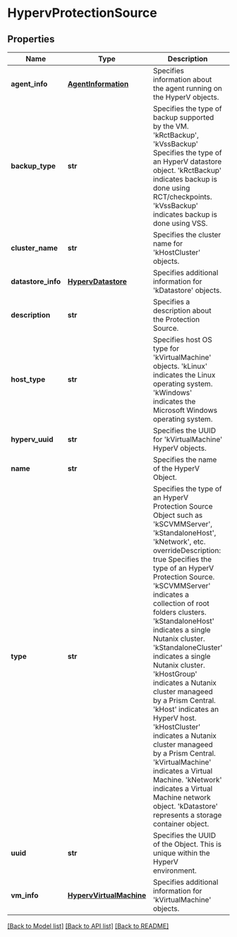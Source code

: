 # HypervProtectionSource

## Properties
Name | Type | Description | Notes
------------ | ------------- | ------------- | -------------
**agent_info** | [**AgentInformation**](AgentInformation.md) | Specifies information about the agent running on the HyperV objects. | [optional] 
**backup_type** | **str** | Specifies the type of backup supported by the VM. &#39;kRctBackup&#39;, &#39;kVssBackup&#39; Specifies the type of an HyperV datastore object. &#39;kRctBackup&#39; indicates backup is done using RCT/checkpoints. &#39;kVssBackup&#39; indicates backup is done using VSS. | [optional] 
**cluster_name** | **str** | Specifies the cluster name for &#39;kHostCluster&#39; objects. | [optional] 
**datastore_info** | [**HypervDatastore**](HypervDatastore.md) | Specifies additional information for &#39;kDatastore&#39; objects. | [optional] 
**description** | **str** | Specifies a description about the Protection Source. | [optional] 
**host_type** | **str** | Specifies host OS type for &#39;kVirtualMachine&#39; objects. &#39;kLinux&#39; indicates the Linux operating system. &#39;kWindows&#39; indicates the Microsoft Windows operating system. | [optional] 
**hyperv_uuid** | **str** | Specifies the UUID for &#39;kVirtualMachine&#39; HyperV objects. | [optional] 
**name** | **str** | Specifies the name of the HyperV Object. | [optional] 
**type** | **str** | Specifies the type of an HyperV Protection Source Object such as &#39;kSCVMMServer&#39;, &#39;kStandaloneHost&#39;, &#39;kNetwork&#39;, etc. overrideDescription: true Specifies the type of an HyperV Protection Source. &#39;kSCVMMServer&#39; indicates a collection of root folders clusters. &#39;kStandaloneHost&#39; indicates a single Nutanix cluster. &#39;kStandaloneCluster&#39; indicates a single Nutanix cluster. &#39;kHostGroup&#39; indicates a Nutanix cluster manageed by a Prism Central. &#39;kHost&#39; indicates an HyperV host. &#39;kHostCluster&#39; indicates a Nutanix cluster manageed by a Prism Central. &#39;kVirtualMachine&#39; indicates a Virtual Machine. &#39;kNetwork&#39; indicates a Virtual Machine network object. &#39;kDatastore&#39; represents a storage container object. | [optional] 
**uuid** | **str** | Specifies the UUID of the Object. This is unique within the HyperV environment. | [optional] 
**vm_info** | [**HypervVirtualMachine**](HypervVirtualMachine.md) | Specifies additional information for &#39;kVirtualMachine&#39; objects. | [optional] 

[[Back to Model list]](../README.md#documentation-for-models) [[Back to API list]](../README.md#documentation-for-api-endpoints) [[Back to README]](../README.md)


